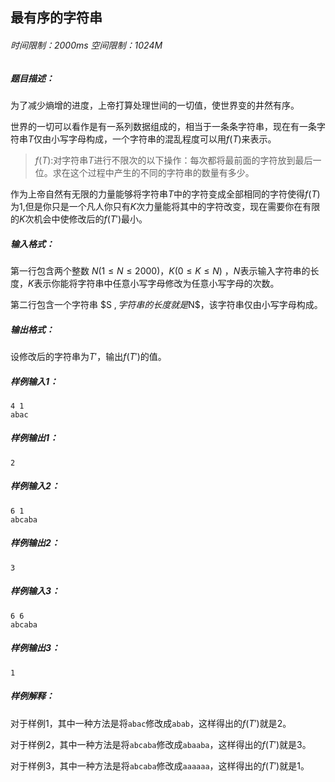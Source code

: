 ## 最有序的字符串

###### 时间限制：2000ms 空间限制：1024M

##### 题目描述：

为了减少熵增的进度，上帝打算处理世间的一切值，使世界变的井然有序。

世界的一切可以看作是有一系列数据组成的，相当于一条条字符串，现在有一条字符串$T$仅由小写字母构成，一个字符串的混乱程度可以用$f(T)$来表示。

> $f(T)$:对字符串$T$进行不限次的以下操作：每次都将最前面的字符放到最后一位。求在这个过程中产生的不同的字符串的数量有多少。

作为上帝自然有无限的力量能够将字符串$T$中的字符变成全部相同的字符使得$f(T)$为$1$,但是你只是一个凡人你只有$K$次力量能将其中的字符改变，现在需要你在有限的$K$次机会中使修改后的$f(T')$最小。
##### 输入格式：

第一行包含两个整数 $N (1 \leq N \leq 2000)$，$K  (0 \leq K \leq N)$ ，$N$表示输入字符串的长度，$K$表示你能将字符串中任意小写字母修改为任意小写字母的次数。

第二行包含一个字符串 $S $,字符串的长度就是$N$，该字符串仅由小写字母构成。

##### 输出格式：

设修改后的字符串为$T'$，输出$f(T')$的值。
##### 样例输入1：

```
4 1
abac
```

##### 样例输出1：

```
2
```

##### 样例输入2：

```
6 1
abcaba
```

##### 样例输出2：

```
3
```


##### 样例输入3：

```
6 6
abcaba
```

##### 样例输出3：

```
1
```
##### 样例解释：
对于样例$1$，其中一种方法是将`abac`修改成`abab`，这样得出的$f(T')$就是$2$。

对于样例$2$，其中一种方法是将`abcaba`修改成`abaaba`，这样得出的$f(T')$就是$3$。

对于样例$3$，其中一种方法是将`abcaba`修改成`aaaaaa`，这样得出的$f(T')$就是$1$。

